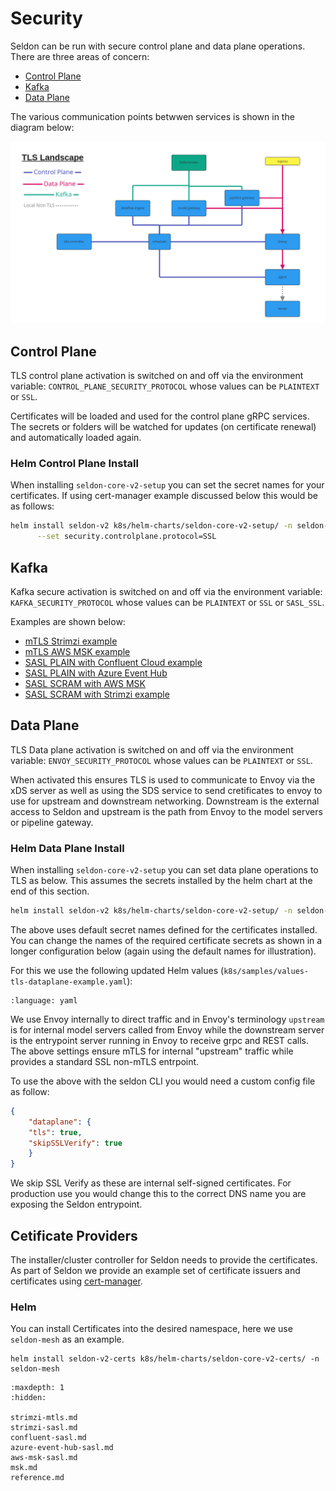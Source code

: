 # Security

Seldon can be run with secure control plane and data plane operations. There are three areas of concern:

 * [Control Plane](#control-plane)
 * [Kafka](#kafka)
 * [Data Plane](#data-plane)

The various communication points betwwen services is shown in the diagram below:

![networking](networking.jpg)

## Control Plane

TLS control plane activation is switched on and off via the environment variable: `CONTROL_PLANE_SECURITY_PROTOCOL` whose values can be `PLAINTEXT` or `SSL`.

Certificates will be loaded and used for the control plane gRPC services. The secrets or folders will be watched for updates (on certificate renewal) and automatically loaded again.

### Helm Control Plane Install

When installing `seldon-core-v2-setup` you can set the secret names for your certificates. If using cert-manager example discussed below this would be as follows:

```bash
helm install seldon-v2 k8s/helm-charts/seldon-core-v2-setup/ -n seldon-mesh \
      --set security.controlplane.protocol=SSL
```

## Kafka

Kafka secure activation is switched on and off via the environment variable: `KAFKA_SECURITY_PROTOCOL` whose values can be `PLAINTEXT` or `SSL` or `SASL_SSL`.

Examples are shown below:

 * [mTLS Strimzi example](strimzi-mtls.md)
 * [mTLS AWS MSK example](msk.md)
 * [SASL PLAIN with Confluent Cloud example](confluent-sasl.md)
 * [SASL PLAIN with Azure Event Hub](azure-event-hub-sasl.md)
 * [SASL SCRAM with AWS MSK](aws-msk-sasl.md)
 * [SASL SCRAM with Strimzi example](strimzi-sasl.md)

## Data Plane

TLS Data plane activation is switched on and off via the environment variable: `ENVOY_SECURITY_PROTOCOL` whose values can be `PLAINTEXT` or `SSL`.

When activated this ensures TLS is used to communicate to Envoy via the xDS server as well as using the SDS service to send cretificates to envoy to use for  upstream and downstream networking. Downstream is the external access to Seldon and upstream is the path from Envoy to the model servers or pipeline gateway.

### Helm Data Plane Install

When installing `seldon-core-v2-setup` you can set data plane operations to TLS as below. This assumes the secrets installed by the helm chart at the end of this section.

```bash
helm install seldon-v2 k8s/helm-charts/seldon-core-v2-setup/ -n seldon-mesh --set security.envoy.protocol=SSL
```

The above uses default secret names defined for the certificates installed. You can change the names of the required certificate secrets as shown in a longer configuration below (again using the default names for illustration).

For this we use the following updated Helm values (`k8s/samples/values-tls-dataplane-example.yaml`):

```{literalinclude} ../../../../../../k8s/samples/values-tls-dataplane-example.yaml
:language: yaml
```

We use Envoy internally to direct traffic and in Envoy's terminology `upstream` is for internal model servers called from Envoy while the downstream server is the entrypoint server running in Envoy to receive grpc and REST calls. The above settings ensure mTLS for internal "upstream" traffic while provides a standard SSL non-mTLS entrpoint.

To use the above with the seldon CLI you would need a custom config file as follow:

```json
{
    "dataplane": {
	"tls": true,
	"skipSSLVerify": true
    }
}

```

We skip SSL Verify as these are internal self-signed certificates. For production use you would change this to the correct DNS name you are exposing the Seldon entrypoint.

## Cetificate Providers

The installer/cluster controller for Seldon needs to provide the certificates. As part of Seldon we provide an example set of certificate issuers and certificates using [cert-manager](https://cert-manager.io/).

### Helm

You can install Certificates into the desired namespace, here we use `seldon-mesh` as an example.

```
helm install seldon-v2-certs k8s/helm-charts/seldon-core-v2-certs/ -n seldon-mesh
```

```{toctree}
:maxdepth: 1
:hidden:

strimzi-mtls.md
strimzi-sasl.md
confluent-sasl.md
azure-event-hub-sasl.md
aws-msk-sasl.md
msk.md
reference.md
```
